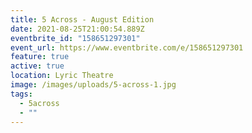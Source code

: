 ```yaml
---
title: 5 Across - August Edition
date: 2021-08-25T21:00:54.889Z
eventbrite_id: "158651297301"
event_url: https://www.eventbrite.com/e/158651297301
feature: true
active: true
location: Lyric Theatre
image: /images/uploads/5-across-1.jpg
tags:
  - 5across
  - ""
---
```

